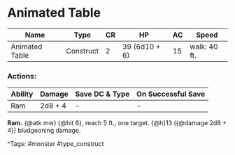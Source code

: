 # Animated Table

| Name | Type | CR | HP | AC | Speed |
|------|------|----|----|----|-------|
| Animated Table | Construct | 2 | 39 (6d10 + 6) | 15 | walk: 40 ft. |

### Actions:

| Ability | Damage | Save DC & Type | On Successful Save |
|---------|--------|----------------|--------------------|
| Ram | 2d8 + 4 | - | - |


**Ram.** {@atk mw} {@hit 6}, reach 5 ft., one target. {@h}13 ({@damage 2d8 + 4}) bludgeoning damage.

^Tags: #monster #type_construct